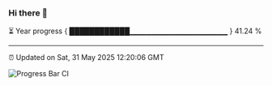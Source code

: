 ### Hi there 👋

⏳ Year progress { ████████████▁▁▁▁▁▁▁▁▁▁▁▁▁▁▁▁▁▁ } 41.24 %

---

⏰ Updated on Sat, 31 May 2025 12:20:06 GMT

![Progress Bar CI](https://github.com/Shyam-Makwana/GitHub-Actions-Demo/workflows/Progress%20Bar%20CI/badge.svg)
